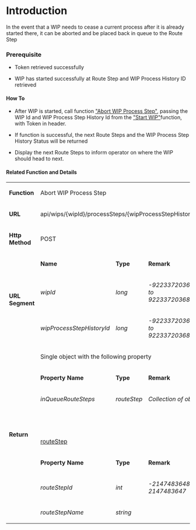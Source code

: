 # Introduction

In the event that a WIP needs to cease a current process after it is already started there, it can be aborted and be placed back in queue to the Route Step


### Prerequisite



- Token retrieved successfully

- WIP has started successfully at Route Step and WIP Process History ID retrieved


#### How To



- After WIP is started, call function
["Abort WIP Process Step"](iFactory-JGP-MES/iFactory-JGP-MES-Home/iFactory-JGP-MS/CONTENT/StackTest-Gateway-API/Abort-WIP.md), passing the WIP Id and WIP Process Step History Id from the ["Start WIP"](iFactory-JGP-MES/iFactory-JGP-MES-Home/iFactory-JGP-MS/CONTENT/StackTest-Gateway-API/Abort-WIP.md)function, with Token in header.
- If function is successful, the next Route Steps and the WIP Process Step History Status will be returned

- Display the next Route Steps to inform operator on where the WIP should head to next.


#### Related Function and Details



<table class="confluenceTable"><tbody><tr><td class="confluenceTd"><p><strong>Function</strong></p></td><td colspan="4" class="confluenceTd"><p><span class="confluence-anchor-link" id="AbortWIP-funcAbortWIP"></span>Abort WIP Process Step</p></td></tr><tr><td class="confluenceTd"><p><strong>URL</strong></p></td><td colspan="4" class="confluenceTd"><p>api/wips/{wipId}/processSteps/{wipProcessStepHistoryId}/abort</p></td></tr><tr><td class="confluenceTd"><p><strong>Http Method</strong></p></td><td colspan="4" class="confluenceTd"><p>POST</p></td></tr><tr><td rowspan="3" class="confluenceTd"><p><strong>URL Segment</strong></p></td><td class="confluenceTd"><p><strong>Name</strong></p></td><td class="confluenceTd"><p><strong>Type</strong></p></td><td colspan="2" class="confluenceTd"><p><strong>Remark</strong></p></td></tr><tr><td class="confluenceTd"><p><em>wipId</em></p></td><td class="confluenceTd"><p><em>long</em></p></td><td colspan="2" class="confluenceTd"><p><em>-9223372036854775808 to 9223372036854775807</em></p></td></tr><tr><td class="confluenceTd"><p><em>wipProcessStepHistoryId</em></p></td><td class="confluenceTd"><p><em>long</em></p></td><td colspan="2" class="confluenceTd"><p><em>-9223372036854775808 to 9223372036854775807</em></p></td></tr><tr><td rowspan="8" class="confluenceTd"><p><strong>Return</strong></p></td><td colspan="4" class="confluenceTd"><p>Single object with the following property</p></td></tr><tr><td class="confluenceTd"><p><strong>Property Name</strong></p></td><td colspan="2" class="confluenceTd"><p><strong>Type</strong></p></td><td class="confluenceTd"><p><strong>Remark</strong></p></td></tr><tr><td class="confluenceTd"><p><em>inQueueRouteSteps</em></p></td><td colspan="2" class="confluenceTd"><p><em>routeStep</em></p></td><td class="confluenceTd"><p><em>Collection of objects</em></p></td></tr><tr><td colspan="4" class="confluenceTd"><p><em> </em></p></td></tr><tr><td colspan="4" class="confluenceTd"><p><u>routeStep</u></p></td></tr><tr><td class="confluenceTd"><p><strong>Property Name</strong></p></td><td colspan="2" class="confluenceTd"><p><strong>Type</strong></p></td><td class="confluenceTd"><p><strong>Remark</strong></p></td></tr><tr><td class="confluenceTd"><p><em>routeStepId</em></p></td><td class="confluenceTd"><p><em>int</em></p></td><td colspan="2" class="confluenceTd"><p><em>-2147483648 to 2147483647</em></p></td></tr><tr><td class="confluenceTd"><p><em>routeStepName</em></p></td><td class="confluenceTd"><p><em>string</em></p></td><td colspan="2" class="confluenceTd"><p><em> </em></p></td></tr></tbody></table>


